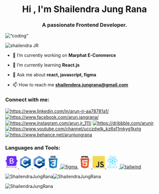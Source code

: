 
<h1 align="center">Hi , I'm Shailendra Jung Rana</h1>
<h3 align="center">A passionate Frontend Developer.</h3>
<img align = “right” alt=“coding” width=“400” src =""/>
<p align="left"> <img src="https://komarev.com/ghpvc/?username=Shailendra-Jung-Rana&label=Profile%20views&color=0e75b6&style=flat" alt="shailendra JR" /> </p>

- 🔭 I’m currently working on **Marphat E-Commerce**

- 🌱 I’m currently learning **React.js**

- 💬 Ask me about **react, javascript, figma**

- 📫 How to reach me **shailendera.jungrana@gmail.com**

<h3 align="left">Connect with me:</h3>
<p align="left">
<a href="https://www.linkedin.com/in/shailendra-jung-rana-aa78781a1/" target="blank"><img align="center" src="https://raw.githubusercontent.com/rahuldkjain/github-profile-readme-generator/master/src/images/icons/Social/linked-in-alt.svg" alt="https://www.linkedin.com/in/arun-jr-aa78781a1/" height="30" width="40" /></a>
<a href="https://fb.com/https://www.facebook.com/arun.jangrana/" target="blank"><img align="center" src="https://raw.githubusercontent.com/rahuldkjain/github-profile-readme-generator/master/src/images/icons/Social/facebook.svg" alt="https://www.facebook.com/arun.jangrana/" height="30" width="40" /></a>
<a href="https://instagram.com/https://www.instagram.com/arun.jr_111/" target="blank"><img align="center" src="https://raw.githubusercontent.com/rahuldkjain/github-profile-readme-generator/master/src/images/icons/Social/instagram.svg" alt="https://www.instagram.com/arun.jr_111/" height="30" width="40" /></a>
<a href="https://dribbble.com/https://dribbble.com/arunjr" target="blank"><img align="center" src="https://raw.githubusercontent.com/rahuldkjain/github-profile-readme-generator/master/src/images/icons/Social/dribbble.svg" alt="https://dribbble.com/arunjr" height="30" width="40" /></a>
<a href="https://www.youtube.com/c/https://www.youtube.com/channel/ucczdwlk_kz6sf1mkyg1kxtg" target="blank"><img align="center" src="https://raw.githubusercontent.com/rahuldkjain/github-profile-readme-generator/master/src/images/icons/Social/youtube.svg" alt="https://www.youtube.com/channel/ucczdwlk_kz6sf1mkyg1kxtg" height="30" width="40" /></a>
  <a href="https://www.behance.net/arunjungrana" target="blank"><img align="center" src="https://raw.githubusercontent.com/rahuldkjain/github-profile-readme-generator/master/src/images/icons/Social/behance.svg" alt="https://www.behance.net/arunjungrana" height="30" width="40" /></a>
</p>

<h3 align="left">Languages and Tools:</h3>
<p align="left"> <a href="https://getbootstrap.com" target="_blank" rel="noreferrer"> <img src="https://raw.githubusercontent.com/devicons/devicon/master/icons/bootstrap/bootstrap-plain-wordmark.svg" alt="bootstrap" width="40" height="40"/> </a> <a href="https://www.cprogramming.com/" target="_blank" rel="noreferrer"> <img src="https://raw.githubusercontent.com/devicons/devicon/master/icons/c/c-original.svg" alt="c" width="40" height="40"/> </a> <a href="https://www.w3schools.com/cpp/" target="_blank" rel="noreferrer"> <img src="https://raw.githubusercontent.com/devicons/devicon/master/icons/cplusplus/cplusplus-original.svg" alt="cplusplus" width="40" height="40"/> </a> <a href="https://www.w3schools.com/css/" target="_blank" rel="noreferrer"> <img src="https://raw.githubusercontent.com/devicons/devicon/master/icons/css3/css3-original-wordmark.svg" alt="css3" width="40" height="40"/> </a> <a href="https://www.figma.com/" target="_blank" rel="noreferrer"> <img src="https://www.vectorlogo.zone/logos/figma/figma-icon.svg" alt="figma" width="40" height="40"/> </a> <a href="https://www.w3.org/html/" target="_blank" rel="noreferrer"> <img src="https://raw.githubusercontent.com/devicons/devicon/master/icons/html5/html5-original-wordmark.svg" alt="html5" width="40" height="40"/> </a> <a href="https://developer.mozilla.org/en-US/docs/Web/JavaScript" target="_blank" rel="noreferrer"> <img src="https://raw.githubusercontent.com/devicons/devicon/master/icons/javascript/javascript-original.svg" alt="javascript" width="40" height="40"/> </a> <a href="https://reactjs.org/" target="_blank" rel="noreferrer"> <img src="https://raw.githubusercontent.com/devicons/devicon/master/icons/react/react-original-wordmark.svg" alt="react" width="40" height="40"/> </a> <a href="https://tailwindcss.com/" target="_blank" rel="noreferrer"> <img src="https://www.vectorlogo.zone/logos/tailwindcss/tailwindcss-icon.svg" alt="tailwind" width="40" height="40"/> </a> </p>

<p><img align="left" src="https://github-readme-stats.vercel.app/api/top-langs?username=ShailendraJungRana&show_icons=true&locale=en&layout=compact" alt="ShailendraJungRana" /></p>

<p>&nbsp;<img align="left" src="https://github-readme-stats.vercel.app/api?username=ShailendraJungRana&show_icons=true&locale=en" alt="ShailendraJungRana" /></p>

<p><img align="left" src="https://github-readme-streak-stats.herokuapp.com/?user=ShailendraJungRana&" alt="ShailendraJungRana" /></p>
